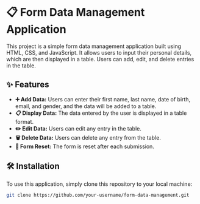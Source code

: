 # 📋 Form Data Management Application

This project is a simple form data management application built using HTML, CSS, and JavaScript. It allows users to input their personal details, which are then displayed in a table. Users can add, edit, and delete entries in the table.

## ✨ Features

- **➕ Add Data:** Users can enter their first name, last name, date of birth, email, and gender, and the data will be added to a table.
- **📋 Display Data:** The data entered by the user is displayed in a table format.
- **✏️ Edit Data:** Users can edit any entry in the table.
- **🗑️ Delete Data:** Users can delete any entry from the table.
- **🔄 Form Reset:** The form is reset after each submission.

## 🛠️ Installation

To use this application, simply clone this repository to your local machine:

```bash
git clone https://github.com/your-username/form-data-management.git
